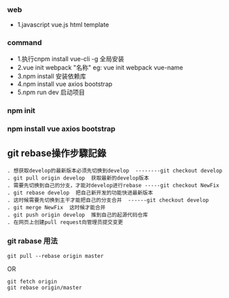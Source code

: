 ### web
- 1.javascript vue.js html template

### command 
- 1.执行cnpm install vue-cli -g 全局安装
- 2.vue init webpack "名称" eg: vue init webpack vue-name
- 3.npm install 安装依赖库
- 4.npm install vue axios bootstrap
- 5.npm run dev 启动项目

### npm init 

### npm install vue axios bootstrap

## git rebase操作步驟記錄
```
. 想获取develop的最新版本必须先切换到develop  --------git checkout develop
. git pull origin develop  获取最新的develop版本
. 需要先切换到自己的分支，才能对develop进行rebase -----git checkout NewFix
. git rebase develop  把自己新开发的功能快进最新版本
. 这时候需要先切换到主干才能把自己的分支合并  ------git checkout develop
. git merge NewFix  这时候才能合并
. git push origin develop  推到自己的起源代码仓库
. 在网页上创建pull request向管理员提交变更
```

### git rabase 用法
```
git pull --rebase origin master  
```
OR 
```
git fetch origin
git rebase origin/master
```

